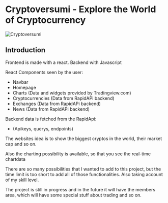 # Cryptoversumi - Explore the World of Cryptocurrency

![Cryptoversumi](https://i.ibb.co/8gh5Jc8/image.png)

## Introduction
Frontend is made with a react.
Backend with Javascript

React Components seen by the user:
- Navbar 
- Homepage 
- Charts (Data and widgets provided by Tradingview.com)
- Cryptocurrencies (Data from RapidAPi backend)
- Exchanges (Data from RapidAPi backend)
- News (Data from RapidAPi backend)

Backend data is fetched from the RapidApi:
- (Apikeys, querys, endpoints)

The websites idea is to show the biggest cryptos in the world, their market cap and so on.

Also the charting possibility is available, so that you see the real-time chartdata 

There are so many possibilities that I wanted to add to this project, but the time limit is too short to 
add all of those functionalities. Also taking account of my skill level.

The project is still in progress and in the future it will have the members area, which will
have some special stuff about trading and so on.
